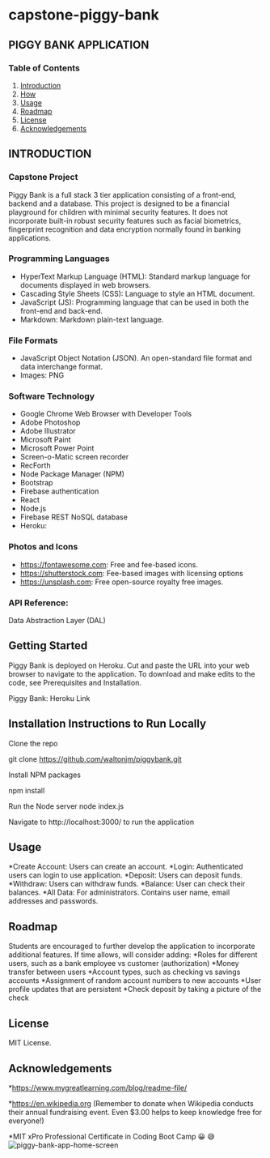 # capstone-piggy-bank
## PIGGY BANK APPLICATION
### Table of Contents
1. [Introduction](##Introduction)
2. [How](##How)
3. [Usage](##Usage)
3. [Roadmap](##Roadmap)
4. [License](##License)
5. [Acknowledgements](##Acknowledgements)

## INTRODUCTION

### Capstone Project
Piggy Bank is a full stack 3 tier application consisting of a front-end, backend and a database. This project is designed to be a financial playground for children with minimal security features. It does not incorporate built-in robust security features such as facial biometrics, fingerprint recognition and data encryption normally found in banking applications. 

### Programming Languages
* HyperText Markup Language (HTML): Standard markup language for documents displayed in web browsers.
* Cascading Style Sheets (CSS): Language to style an HTML document.
* JavaScript (JS): Programming language that can be used in both the front-end and back-end.
* Markdown: Markdown plain-text language.

### File Formats
* JavaScript Object Notation (JSON). An open-standard file format and data interchange format.
* Images: PNG

### Software Technology
* Google Chrome Web Browser with Developer Tools
* Adobe Photoshop
* Adobe Illustrator
* Microsoft Paint
* Microsoft Power Point
* Screen-o-Matic screen recorder
* RecForth
* Node Package Manager (NPM)
* Bootstrap
* Firebase authentication
* React
* Node.js 
* Firebase REST NoSQL database 
* Heroku:  

### Photos and Icons
* https://fontawesome.com: Free and fee-based icons.
* https://shutterstock.com: Fee-based images with licensing options
* https://unsplash.com: Free open-source royalty free images.

### API Reference: 
Data Abstraction Layer (DAL)

## Getting Started
Piggy Bank is deployed on Heroku. Cut and paste the URL into your web browser to navigate to the application. To download and make edits to the code, see Prerequisites and Installation.

Piggy Bank: Heroku Link 

## Installation Instructions to Run Locally

Clone the repo

git clone https://github.com/waltonjm/piggybank.git

Install NPM packages

npm install

Run the Node server
	node index.js

Navigate to http://localhost:3000/ to run the application

## Usage
*Create Account: Users can create an account.
*Login: Authenticated users can login to use application.
*Deposit: Users can deposit funds.
*Withdraw: Users can withdraw funds.
*Balance: User can check their balances.
*All Data: For administrators. Contains user name, email addresses and passwords. 

## Roadmap
Students are encouraged to further develop the application to incorporate additional features. If time allows, will consider adding:
*Roles for different users, such as a bank employee vs customer (authorization)
*Money transfer between users
*Account types, such as checking vs savings accounts
*Assignment of random account numbers to new accounts
*User profile updates that are persistent
*Check deposit by taking a picture of the check

## License
MIT License.

## Acknowledgements
*https://www.mygreatlearning.com/blog/readme-file/

*https://en.wikipedia.org (Remember to donate when Wikipedia conducts their annual fundraising event. Even $3.00 helps to keep knowledge free for everyone!)

*MIT xPro Professional Certificate in Coding Boot Camp
:grinning: :sweat_smile:
![piggy-bank-app-home-screen](https://user-images.githubusercontent.com/99291782/175390250-7c9351de-516e-4a40-973c-81f8e44fda82.png)



